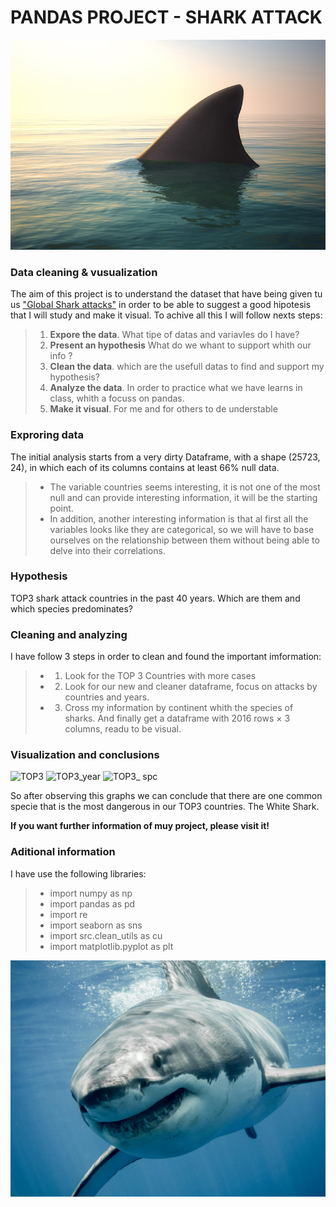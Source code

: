 # PANDAS PROJECT - SHARK ATTACK

![tiburon](images/tiburon.jpg)

### Data cleaning & vusualization

The aim of this project is to understand the dataset that have being given tu us ["Global Shark attacks"](https://www.kaggle.com/teajay/global-shark-attacks) in order to be able to suggest a good hipotesis that I will study and make it visual. To achive all this I will follow nexts steps:
>1. **Expore the data**. What tipe of datas and variavles do I have?
>2. **Present an hypothesis**  What do we whant to support whith our info ?
>3. **Clean the data**. which are the usefull datas to find and support my hypothesis?
>4. **Analyze the data**. In order to practice what we have learns in class, whith a focuss on pandas.
>5. **Make it visual**. For me and for others to de understable

### Exproring data
The initial analysis starts from a very dirty Dataframe, with a shape (25723, 24), in which each of its columns contains at least 66% null data.
>- The variable countries seems interesting, it is not one of the most null and can provide interesting information, it will be the starting point. 
>- In addition, another interesting information is that al first all the variables looks like they are categorical, so we will have to base ourselves on the relationship between them without being able to delve into their correlations.

### Hypothesis
TOP3 shark attack countries in the past 40 years. Which are them and which species predominates?

### Cleaning and analyzing
I have follow 3 steps in order to clean and found the important imformation:
>-  1. Look for the TOP 3 Countries with more cases
>-  2. Look for our new and cleaner dataframe, focus on attacks by countries and years.
>-  3. Cross my information by continent whith the species of sharks.
And finally get a dataframe with 2016 rows × 3 columns, readu to be visual.

### Visualization and conclusions

![TOP3](https://github.com/Marina-Diez/Panda-Project-MARINA-D/blob/master/output/top_country.jpg)
![TOP3_year](https://github.com/Marina-Diez/Panda-Project-MARINA-D/blob/master/output/top_country_years.jpg)
![TOP3_ spc](https://github.com/Marina-Diez/Panda-Project-MARINA-D/blob/master/output/top_country_species.jpg)

So after observing this graphs we can conclude that there are one common specie that is the most dangerous in our TOP3 countries. The White Shark.

**If you want further information of muy project, please visit it!**

### Aditional information

I have use the following libraries:
>- import numpy as np
>- import pandas as pd
>- import re
>- import seaborn as sns
>- import src.clean_utils as cu
>- import matplotlib.pyplot as plt

![tiburon2](images/tiburon-blanco.jpg)